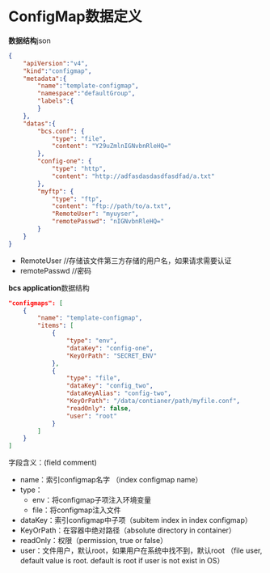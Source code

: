 # ConfigMap数据定义

**数据结构**json

``` json
{
    "apiVersion":"v4",
    "kind":"configmap",
    "metadata":{
        "name":"template-configmap",
        "namespace":"defaultGroup",
        "labels":{
        }
    },
    "datas":{
        "bcs.conf": {
            "type": "file",
            "content": "Y29uZmlnIGNvbnRleHQ="
        },
        "config-one": {
            "type": "http",
            "content": "http://adfasdasdasdfasdfad/a.txt"
        },
        "myftp": {
            "type": "ftp",
            "content": "ftp://path/to/a.txt",
            "RemoteUser": "myuyser",
            "remotePasswd": "nIGNvbnRleHQ="
        }
    }
}
```

* RemoteUser  //存储该文件第三方存储的用户名，如果请求需要认证
* remotePasswd   //密码

**bcs application**数据结构

```json
"configmaps": [
    {
        "name": "template-configmap",
        "items": [
            {
                "type": "env",
                "dataKey": "config-one",
                "KeyOrPath": "SECRET_ENV"
            },
            {
                "type": "file",
                "dataKey": "config_two",
                "dataKeyAlias": "config-two",
                "KeyOrPath": "/data/contianer/path/myfile.conf",
                "readOnly": false,
                "user": "root"
            }
        ]
    }
]
```

字段含义：(field comment)

* name：索引configmap名字 （index configmap name）
* type：
  * env：将configmap子项注入环境变量
  * file：将configmap注入文件
* dataKey：索引configmap中子项（subitem index in index configmap）
* KeyOrPath：在容器中绝对路径（absolute directory in container）
* readOnly：权限（permission, true or false）
* user：文件用户，默认root，如果用户在系统中找不到，默认root （file user, default value is root. default is root if user is not exist in OS）
